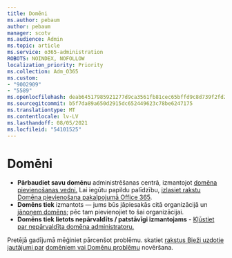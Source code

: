 ```yaml
---
title: Domēni
ms.author: pebaum
author: pebaum
manager: scotv
ms.audience: Admin
ms.topic: article
ms.service: o365-administration
ROBOTS: NOINDEX, NOFOLLOW
localization_priority: Priority
ms.collection: Adm_O365
ms.custom:
- "9002909"
- "5589"
ms.openlocfilehash: deab64517985921277d9ca3561fb81cec65bffd9c8d739f2fd2f891f1b35b381
ms.sourcegitcommit: b5f7da89a650d2915dc652449623c78be6247175
ms.translationtype: MT
ms.contentlocale: lv-LV
ms.lasthandoff: 08/05/2021
ms.locfileid: "54101525"
---
```

# <a name="domains"></a>Domēni

- **Pārbaudiet savu domēnu** administrēšanas centrā, izmantojot [domēna pievienošanas vedni.](https://admin.microsoft.com/Adminportal#/Domains/Wizard) Lai iegūtu papildu palīdzību, [izlasiet rakstu Domēna pievienošana pakalpojumā Office 365](https://docs.microsoft.com/microsoft-365/admin/setup/add-domain?view=o365-worldwide).
- **Domēns tiek** izmantots — jums būs jāpiesakās citā organizācijā un [jānoņem domēns](https://docs.microsoft.com/microsoft-365/admin/get-help-with-domains/remove-a-domain?view=o365-worldwide); pēc tam pievienojiet to šai organizācijai.
- **Domēns tiek lietots nepārvaldīts / patstāvīgi izmantojams**  -  [Kļūstiet par nepārvaldīta domēna administratoru.](https://docs.microsoft.com/azure/active-directory/users-groups-roles/domains-admin-takeover)

Pretējā gadījumā mēģiniet pārcenšot problēmu. skatiet [rakstus Bieži uzdotie jautājumi par](https://docs.microsoft.com/microsoft-365/admin/setup/domains-faq?view=o365-worldwide) [domēniem vai Domēnu problēmu](https://docs.microsoft.com/microsoft-365/admin/get-help-with-domains/find-and-fix-issues?view=o365-worldwide) novēršana.
